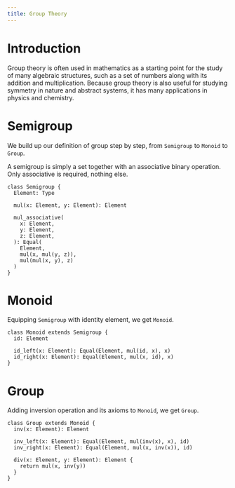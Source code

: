 ```yaml
---
title: Group Theory
---
```


# Introduction

Group theory is often used in mathematics as a starting point for the
study of many algebraic structures, such as a set of numbers along
with its addition and multiplication. Because group theory is also
useful for studying symmetry in nature and abstract systems, it has
many applications in physics and chemistry.

# Semigroup

We build up our definition of group step by step,
from `Semigroup` to `Monoid` to `Group`.

A semigroup is simply a set together with an associative binary operation.
Only associative is required, nothing else.

```cicada
class Semigroup {
  Element: Type

  mul(x: Element, y: Element): Element

  mul_associative(
    x: Element,
    y: Element,
    z: Element,
  ): Equal(
    Element,
    mul(x, mul(y, z)),
    mul(mul(x, y), z)
  )
}
```

# Monoid

Equipping `Semigroup` with identity element, we get `Monoid`.

```cicada
class Monoid extends Semigroup {
  id: Element

  id_left(x: Element): Equal(Element, mul(id, x), x)
  id_right(x: Element): Equal(Element, mul(x, id), x)
}
```

# Group

Adding inversion operation and its axioms to `Monoid`, we get `Group`.

```cicada
class Group extends Monoid {
  inv(x: Element): Element

  inv_left(x: Element): Equal(Element, mul(inv(x), x), id)
  inv_right(x: Element): Equal(Element, mul(x, inv(x)), id)

  div(x: Element, y: Element): Element {
    return mul(x, inv(y))
  }
}
```
